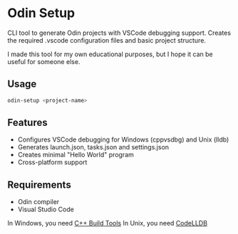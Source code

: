 # Odin Setup

CLI tool to generate Odin projects with VSCode debugging support. Creates the required .vscode configuration files and basic project structure.

I made this tool for my own educational purposes, but I hope it can be useful for someone else.

## Usage

```bash
odin-setup <project-name>
```

## Features

- Configures VSCode debugging for Windows (cppvsdbg) and Unix (lldb)
- Generates launch.json, tasks.json and settings.json
- Creates minimal "Hello World" program
- Cross-platform support

## Requirements

- Odin compiler
- Visual Studio Code

In Windows, you need [C++ Build Tools](https://marketplace.visualstudio.com/items?itemName=ms-vscode.cpptools)
In Unix, you need [CodeLLDB](https://marketplace.visualstudio.com/items?itemName=vadimcn.vscode-lldb)
